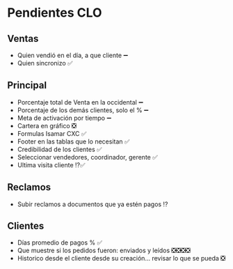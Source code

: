 # Pendientes CLO

## Ventas

* Quien vendió en el día, a que cliente ➖
* Quien sincronizo ✅

## Principal

* Porcentaje total de Venta en la occidental ➖
* Porcentaje de los demás clientes, solo el % ➖
* Meta de activación por tiempo ➖
* Cartera en gráfico ❎
* Formulas Isamar CXC ✅
* Footer en las tablas que lo necesitan ✅
* Credibilidad de los clientes ✅
* Seleccionar vendedores, coordinador, gerente ✅
* Ultima visita cliente ⁉️✅

## Reclamos

* Subir reclamos a documentos que ya estén pagos ⁉️

## Clientes

* Días promedio de pagos % ✅
* Que muestre si los pedidos fueron: enviados y leídos ❎❎❎❎
* Historico desde el cliente desde su creación... revisar lo que se pueda ❎
